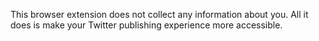 This browser extension does not collect any information about you. All it does is make your Twitter publishing experience more accessible.
